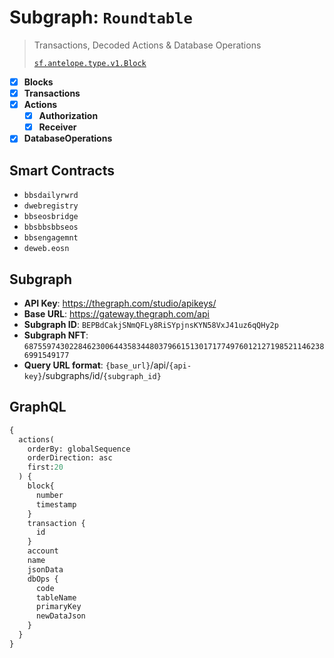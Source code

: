 # Subgraph: `Roundtable`

> Transactions, Decoded Actions & Database Operations
>
> [`sf.antelope.type.v1.Block`](https://buf.build/pinax/firehose-antelope/docs/main:sf.antelope.type.v1)

- [x] **Blocks**
- [x] **Transactions**
- [x] **Actions**
  - [x] **Authorization**
  - [x] **Receiver**
- [x] **DatabaseOperations**

## Smart Contracts

- `bbsdailyrwrd`
- `dwebregistry`
- `bbseosbridge`
- `bbsbbsbbseos`
- `bbsengagemnt`
- `deweb.eosn`

## Subgraph

- **API Key**: https://thegraph.com/studio/apikeys/
- **Base URL**: https://gateway.thegraph.com/api
- **Subgraph ID**: `BEPBdCakjSNmQFLy8RiSYpjnsKYN58VxJ41uz6qQHy2p`
- **Subgraph NFT**: `68755974302284623006443583448037966151301717749760121271985211462386991549177`
- **Query URL format**: `{base_url}`/api/`{api-key}`/subgraphs/id/`{subgraph_id}`

## GraphQL

```graphql
{
  actions(
    orderBy: globalSequence
    orderDirection: asc
    first:20
  ) {
    block{
      number
      timestamp
    }
    transaction {
      id
    }
    account
    name
    jsonData
    dbOps {
      code
      tableName
      primaryKey
      newDataJson
    }
  }
}
```
